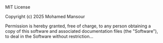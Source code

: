 MIT License

Copyright (c) 2025 Mohamed Mansour

Permission is hereby granted, free of charge, to any person obtaining a copy
of this software and associated documentation files (the "Software"), to deal
in the Software without restriction...